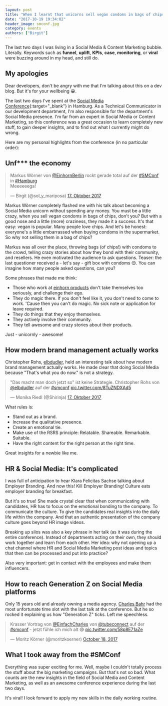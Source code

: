 ```yaml
---
layout: post
title: "When I learnt that unicorns sell vegan condoms in bags of chips"
date: "2017-10-19 19:34:02"
header_image: smconf.jpg
category: events
authors: ["Birgit"]
---
```


<style>

.twitter-tweet {
  margin: auto;
}
</style>

The last two days I was living in a Social Media & Content Marketing bubble.
Literally.
Keywords such as **funnel**, **uplift**, **KPIs**, **case**, **monitoring**, or **viral** were buzzing around in my head, and still do.

## My apologies

Dear developers, don't be angry with me that I'm talking about this on a dev blog.
But it's for your wellbeing 😀.

The last two days I've spent at the [Social Media Conference](http://www.socialmediaconference.de/){:target="_blank"} in Hamburg.
As a Technical Communicator in our development department, I'm also responsible for the department's Social Media presence.
I'm far from an expert in Social Media or Content Marketing, so this conference was a great occasion to learn completely new stuff, to gain deeper insights, and to find out what I currently might do wrong.

Here are my personal highlights from the conference (in no particular order):

## Unf*** the economy

<blockquote class="twitter-tweet" data-lang="de"><p lang="de" dir="ltr">Markus Wörner von <a href="https://twitter.com/EinhornBerlin?ref_src=twsrc%5Etfw">@EinhornBerlin</a> rockt gerade total auf der <a href="https://twitter.com/hashtag/SMConf?src=hash&amp;ref_src=twsrc%5Etfw">#SMConf</a> in <a href="https://twitter.com/hashtag/Hamburg?src=hash&amp;ref_src=twsrc%5Etfw">#Hamburg</a> <br>Meeeeeega!</p>&mdash; Birgit (@sol_y_mariposa) <a href="https://twitter.com/sol_y_mariposa/status/920215047921651713?ref_src=twsrc%5Etfw">17. Oktober 2017</a></blockquote>
<script async src="//platform.twitter.com/widgets.js" charset="utf-8"></script>

Markus Wörner completely flashed me with his talk about becoming a Social Media unicorn without spending any money.
You must be a little crazy, when you sell vegan condoms in bags of chips, don't you?
But with a good nose and a little (more) craziness, they made it a success.
It's that easy: vegan is popular.
Many people love chips.
And let's be honest: everyone's a little embarrassed when buying condoms in the supermarket.
So why not selling them in a bag of chips?

Markus was all over the place, throwing bags (of chips!) with condoms to the crowd, telling crazy stories about how they bond with their community, and resellers.
He even motivated the audience to ask questions.
Teaser: the last questioner received a - let's say - gift box with condoms 😊.
You can imagine how many people asked questions, can you?

Some phrases that made me think:

* Those who work at [einhorn products](https://einhorn.my/) don't take themselves too seriously, and challenge their ego.
* They do magic there. If you don't feel like it, you don't need to come to work.
'Cause then you can't do magic.
No sick note or application for leave required.
* They do things that they enjoy themselves.
* They actively involve their community.
* They tell awesome and crazy stories about their products.

Just - unicornly - awesome!

## How modern brand management actually works

Christopher Rohs, [elbdudler](http://elbdudler.de/en/), held an interesting talk about how modern brand management actually works.
He made clear that doing Social Media because "That's what you do now." is not a strategy.

<blockquote class="twitter-tweet" data-lang="de"><p lang="de" dir="ltr">&quot;Das macht man doch jetzt so&quot; ist keine Strategie. Christopher Rohs von <a href="https://twitter.com/elbdudler?ref_src=twsrc%5Etfw">@elbdudler</a> auf der <a href="https://twitter.com/hashtag/smconf?src=hash&amp;ref_src=twsrc%5Etfw">#smconf</a> <a href="https://t.co/8TuZNDXAd5">pic.twitter.com/8TuZNDXAd5</a></p>&mdash; Monika Riedl (@Shirinja) <a href="https://twitter.com/Shirinja/status/920229442198429696?ref_src=twsrc%5Etfw">17. Oktober 2017</a></blockquote>
<script async src="//platform.twitter.com/widgets.js" charset="utf-8"></script>

What rules is:

* Stand out as a brand.
* Increase the qualitative presence.
* Create an emotional tie.
* Make use of the RSRS principle: Relatable. Shareable. Remarkable. Suitable.
* Have the right content for the right person at the right time.

Great insights for a newbie like me.

## HR & Social Media: It's complicated

I was full of anticipation to hear Klara Felicitas Sachse talking about Employer Branding.
And now this!
Kill Employer Branding!
Culture eats employer branding for breakfast.

But it's so true!
She made crystal clear that when communicating with candidates, HR has to focus on the emotional bonding to the company.
To communicate the culture.
To give the candidates real insights into the daily life within the company.
And that an authentic presentation of the company culture goes beyond HR image videos.

Breaking up silos was also a key phrase in her talk (as it was during the entire conference).
Instead of departments acting on their own, they should work together and learn from each other.
Her idea: why not opening up a chat channel where HR and Social Media Marketing post ideas and topics that then can be processed and put into practice?

Also very important: get in contact with the employees and make them influencers.

## How to reach Generation Z on Social Media platforms

Only 15 years old and already owning a media agency.
[Charles Bahr](https://twitter.com/einfachcharles?lang=en) had the most unfortunate time slot with the last talk at the conference.
But he so rocked it explaining us how "Generation Z" ticks.
Left me speechless.

<blockquote class="twitter-tweet" data-lang="en"><p lang="de" dir="ltr">Krasser Vortrag von <a href="https://twitter.com/EinfachCharles?ref_src=twsrc%5Etfw">@EinfachCharles</a>  von <a href="https://twitter.com/tubeconnect?ref_src=twsrc%5Etfw">@tubeconnect</a> auf der <a href="https://twitter.com/hashtag/smconf?src=hash&amp;ref_src=twsrc%5Etfw">#smconf</a> - jetzt fühle ich mich alt 😅 <a href="https://t.co/58p8E71aZe">pic.twitter.com/58p8E71aZe</a></p>&mdash; Moritz Körner (@moritzkoerner) <a href="https://twitter.com/moritzkoerner/status/920654825561436160?ref_src=twsrc%5Etfw">October 18, 2017</a></blockquote>
<script async src="//platform.twitter.com/widgets.js" charset="utf-8"></script>

## What I took away from the #SMConf

Everything was super exciting for me.
Well, maybe I couldn't totally process the stuff about the big marketing campaigns.
But that's not so bad.
What counts are the new insights in the field of Social Media and Content Marketing, as well as an awesome conference experience during the last two days.

It's viral!
I look forward to apply my new skills in the daily working routine.
